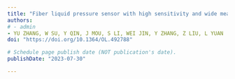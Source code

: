 ```yaml
---
title: "Fiber liquid pressure sensor with high sensitivity and wide measurement range using photopolymer"
authors:
# - admin
- YU ZHANG, W SU, Y QIN, J MOU, S LI, WEI JIN, Y ZHANG, Z LIU, L YUAN
doi: "https://doi.org/10.1364/OL.492788"

# Schedule page publish date (NOT publication's date).
publishDate: "2023-07-30"

---
```

